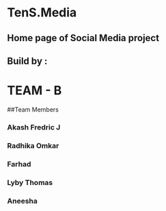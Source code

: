 # TenS.Media
## Home page of Social Media project
## Build by :
#   TEAM - B

##Team Members

### Akash Fredric J
### Radhika Omkar
### Farhad
### Lyby Thomas
### Aneesha
